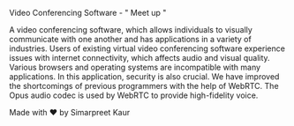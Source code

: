 Video Conferencing Software  - " Meet up " 

A video conferencing software, which allows individuals to visually communicate with one another and has applications in a variety of industries. Users of existing virtual video conferencing software experience issues with internet connectivity, which affects audio and visual quality. Various browsers and operating systems are incompatible with many applications. In this application, security is also crucial. We have improved the shortcomings of previous programmers with the help of WebRTC. The Opus audio codec is used by WebRTC to provide high-fidelity voice. 

Made with :heart: by Simarpreet Kaur



